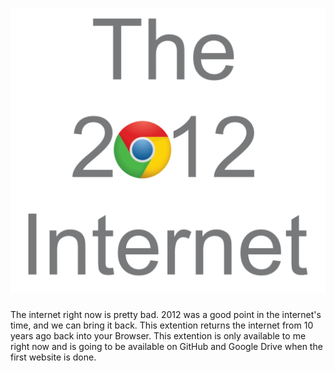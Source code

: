 # ![ScreenShot](newbig2012internetlogo.png)
The internet right now is pretty bad. 2012 was a good point in the internet's time, and we can bring it back. This extention returns the internet from 10 years ago back into your Browser.
This extention is only available to me right now and is going to be available on GitHub and Google Drive when the first website is done.
